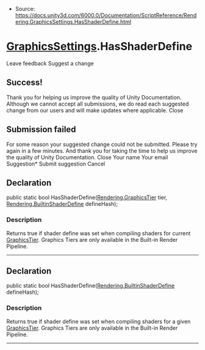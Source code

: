 * Source: https://docs.unity3d.com/6000.0/Documentation/ScriptReference/Rendering.GraphicsSettings.HasShaderDefine.html

#  [GraphicsSettings](https://docs.unity3d.com/6000.0/Documentation/ScriptReference/Rendering.GraphicsSettings.html).HasShaderDefine
Leave feedback
Suggest a change
## Success!
Thank you for helping us improve the quality of Unity Documentation. Although we cannot accept all submissions, we do read each suggested change from our users and will make updates where applicable.
Close
## Submission failed
For some reason your suggested change could not be submitted. Please <a>try again</a> in a few minutes. And thank you for taking the time to help us improve the quality of Unity Documentation.
Close
Your name Your email Suggestion* Submit suggestion
Cancel
## Declaration
public static bool HasShaderDefine([Rendering.GraphicsTier](https://docs.unity3d.com/6000.0/Documentation/ScriptReference/Rendering.GraphicsTier.html) tier, [Rendering.BuiltinShaderDefine](https://docs.unity3d.com/6000.0/Documentation/ScriptReference/Rendering.BuiltinShaderDefine.html) defineHash); 
### Description
Returns true if shader define was set when compiling shaders for current [GraphicsTier](https://docs.unity3d.com/6000.0/Documentation/ScriptReference/Rendering.GraphicsTier.html). Graphics Tiers are only available in the Built-in Render Pipeline.
* * *
## Declaration
public static bool HasShaderDefine([Rendering.BuiltinShaderDefine](https://docs.unity3d.com/6000.0/Documentation/ScriptReference/Rendering.BuiltinShaderDefine.html) defineHash); 
### Description
Returns true if shader define was set when compiling shaders for a given [GraphicsTier](https://docs.unity3d.com/6000.0/Documentation/ScriptReference/Rendering.GraphicsTier.html). Graphics Tiers are only available in the Built-in Render Pipeline.
* * *
